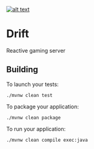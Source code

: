 [![alt text](https://img.shields.io/badge/vert.x-3.6.3-purple.svg "vert.x-3.6.3")](https://vertx.io)

# Drift

Reactive gaming server

## Building

To launch your tests:
```
./mvnw clean test
```

To package your application:
```
./mvnw clean package
```

To run your application:
```
./mvnw clean compile exec:java
```

